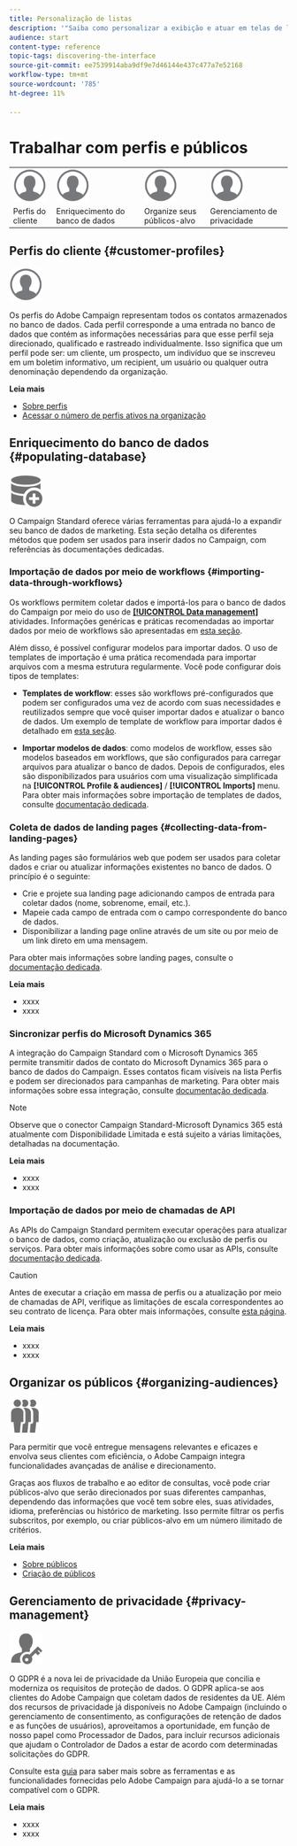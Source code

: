 ```yaml
---
title: Personalização de listas
description: '"Saiba como personalizar a exibição e atuar em telas de lista no Adobe Campaign Standard: classificação, filtragem, exclusão ou duplicação de elementos. Lista as telas que exibem elementos de um ou vários recursos especificados."'
audience: start
content-type: reference
topic-tags: discovering-the-interface
source-git-commit: ee7539914aba9df9e7d46144e437c477a7e52168
workflow-type: tm+mt
source-wordcount: '785'
ht-degree: 11%

---
```



# Trabalhar com perfis e públicos

<table>
<tr>
    <td valign="top">
        <a href="../../start/using/work-with-audiences.md"><img width="60px" alt="condições" src="assets/icon_profile.svg"/></a>
    </td>
    <td valign="top">
        <a href="../../api/using/creating-a-service.md"><img width="60px" alt="condições" src="assets/icon_profile.svg"/></a>
    </td>
    <td valign="top">
        <a href="../../api/using/interacting-with-custom-resources.md"><img width="60px" alt="condições" src="assets/icon_profile.svg"/></a>
    </td>
    <td valign="top">
        <a href="../../api/using/interacting-with-marketing-history.md"><img width="60px" alt="condições" src="assets/icon_profile.svg"/></a>
    </td>
</tr>
<tr>
<td>Perfis do cliente</td>
<td>Enriquecimento do banco de dados</td>
<td>Organize seus públicos-alvo</td>
<td>Gerenciamento de privacidade</td>
</tr>
</table>

## Perfis do cliente {#customer-profiles}

<img width="60px" alt="condições" src="assets/icon_profile.svg"/>

Os perfis do Adobe Campaign representam todos os contatos armazenados no banco de dados. Cada perfil corresponde a uma entrada no banco de dados que contém as informações necessárias para que esse perfil seja direcionado, qualificado e rastreado individualmente. Isso significa que um perfil pode ser: um cliente, um prospecto, um indivíduo que se inscreveu em um boletim informativo, um recipient, um usuário ou qualquer outra denominação dependendo da organização.

**Leia mais**

* [Sobre perfis](../../audiences/using/about-profiles.md)
* [Acessar o número de perfis ativos na organização](../../audiences/using/active-profiles.md)

## Enriquecimento do banco de dados {#populating-database}

<img width="60px" alt="condições" src="assets/icon_populate.svg"/>

O Campaign Standard oferece várias ferramentas para ajudá-lo a expandir seu banco de dados de marketing. Esta seção detalha os diferentes métodos que podem ser usados para inserir dados no Campaign, com referências às documentações dedicadas.

### Importação de dados por meio de workflows {#importing-data-through-workflows}

Os workflows permitem coletar dados e importá-los para o banco de dados do Campaign por meio do uso de [**[!UICONTROL Data management]**](../../automating/using/about-data-management-activities.md) atividades. Informações genéricas e práticas recomendadas ao importar dados por meio de workflows são apresentadas em [esta seção](../../automating/using/about-data-import-and-export.md).

Além disso, é possível configurar modelos para importar dados. O uso de templates de importação é uma prática recomendada para importar arquivos com a mesma estrutura regularmente. Você pode configurar dois tipos de templates:

* **Templates de workflow**: esses são workflows pré-configurados que podem ser configurados uma vez de acordo com suas necessidades e reutilizados sempre que você quiser importar dados e atualizar o banco de dados. Um exemplo de template de workflow para importar dados é detalhado em [esta seção](../../automating/using/creating-import-workflow-templates.md).

* **Importar modelos de dados**: como modelos de workflow, esses são modelos baseados em workflows, que são configurados para carregar arquivos para atualizar o banco de dados. Depois de configurados, eles são disponibilizados para usuários com uma visualização simplificada na **[!UICONTROL Profile & audiences]** / **[!UICONTROL Imports]** menu. Para obter mais informações sobre importação de templates de dados, consulte [documentação dedicada](../../automating/using/importing-data-with-import-templates.md).

### Coleta de dados de landing pages {#collecting-data-from-landing-pages}

As landing pages são formulários web que podem ser usados para coletar dados e criar ou atualizar informações existentes no banco de dados. O princípio é o seguinte:

* Crie e projete sua landing page adicionando campos de entrada para coletar dados (nome, sobrenome, email, etc.).
* Mapeie cada campo de entrada com o campo correspondente do banco de dados.
* Disponibilizar a landing page online através de um site ou por meio de um link direto em uma mensagem.

Para obter mais informações sobre landing pages, consulte o [documentação dedicada](../../channels/using/getting-started-with-landing-pages.md).

**Leia mais**

* xxxx
* xxxx

### Sincronizar perfis do Microsoft Dynamics 365

A integração do Campaign Standard com o Microsoft Dynamics 365 permite transmitir dados de contato do Microsoft Dynamics 365 para o banco de dados do Campaign.
Esses contatos ficam visíveis na lista Perfis e podem ser direcionados para campanhas de marketing. Para obter mais informações sobre essa integração, consulte [documentação dedicada](../../integrating/using/d365-acs-get-started.md).

>[!NOTE]
>
>Observe que o conector Campaign Standard-Microsoft Dynamics 365 está atualmente com Disponibilidade Limitada e está sujeito a várias limitações, detalhadas na documentação.

**Leia mais**

* xxxx
* xxxx

### Importação de dados por meio de chamadas de API

As APIs do Campaign Standard permitem executar operações para atualizar o banco de dados, como criação, atualização ou exclusão de perfis ou serviços. Para obter mais informações sobre como usar as APIs, consulte [documentação dedicada](../../api/using/get-started-apis.md).

>[!CAUTION]
>
>Antes de executar a criação em massa de perfis ou a atualização por meio de chamadas de API, verifique as limitações de escala correspondentes ao seu contrato de licença. Para obter mais informações, consulte [esta página](https://helpx.adobe.com/legal/product-descriptions/campaign-standard.html#ITInfrastructureResourcesbyActiveProfilesTiers).

**Leia mais**

* xxxx
* xxxx

## Organizar os públicos {#organizing-audiences}

<img width="60px" alt="condições" src="assets/icon_audience.svg"/>

Para permitir que você entregue mensagens relevantes e eficazes e envolva seus clientes com eficiência, o Adobe Campaign integra funcionalidades avançadas de análise e direcionamento.

Graças aos fluxos de trabalho e ao editor de consultas, você pode criar públicos-alvo que serão direcionados por suas diferentes campanhas, dependendo das informações que você tem sobre eles, suas atividades, idioma, preferências ou histórico de marketing. Isso permite filtrar os perfis subscritos, por exemplo, ou criar públicos-alvo em um número ilimitado de critérios.

**Leia mais**

* [Sobre públicos](../../audiences/using/about-audiences.md)
* [Criação de públicos](../../audiences/using/creating-audiences.md)

## Gerenciamento de privacidade {#privacy-management}

<img width="60px" alt="condições" src="assets/icon_privacy.svg"/>

O GDPR é a nova lei de privacidade da União Europeia que concilia e moderniza os requisitos de proteção de dados. O GDPR aplica-se aos clientes do Adobe Campaign que coletam dados de residentes da UE. Além dos recursos de privacidade já disponíveis no Adobe Campaign (incluindo o gerenciamento de consentimento, as configurações de retenção de dados e as funções de usuários), aproveitamos a oportunidade, em função de nosso papel como Processador de Dados, para incluir recursos adicionais que ajudam o Controlador de Dados a estar de acordo com determinadas solicitações do GDPR.

Consulte esta [guia](https://experienceleague.adobe.com/docs/campaign-classic/using/getting-started/privacy/privacy-management.html?lang=pt-BR) para saber mais sobre as ferramentas e as funcionalidades fornecidas pelo Adobe Campaign para ajudá-lo a se tornar compatível com o GDPR.

**Leia mais**

* xxxx
* xxxx